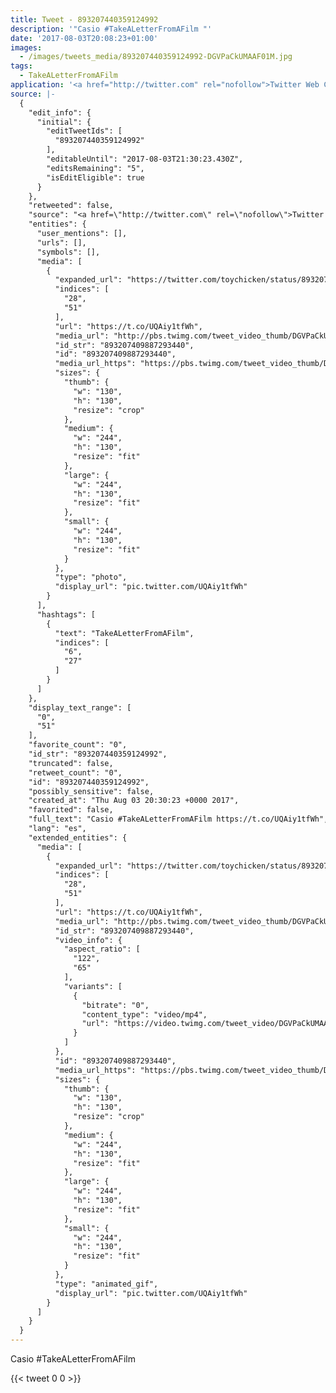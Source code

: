 ```yaml
---
title: Tweet - 893207440359124992
description: '"Casio #TakeALetterFromAFilm "'
date: '2017-08-03T20:08:23+01:00'
images:
  - /images/tweets_media/893207440359124992-DGVPaCkUMAAF01M.jpg
tags:
  - TakeALetterFromAFilm
application: '<a href="http://twitter.com" rel="nofollow">Twitter Web Client</a>'
source: |-
  {
    "edit_info": {
      "initial": {
        "editTweetIds": [
          "893207440359124992"
        ],
        "editableUntil": "2017-08-03T21:30:23.430Z",
        "editsRemaining": "5",
        "isEditEligible": true
      }
    },
    "retweeted": false,
    "source": "<a href=\"http://twitter.com\" rel=\"nofollow\">Twitter Web Client</a>",
    "entities": {
      "user_mentions": [],
      "urls": [],
      "symbols": [],
      "media": [
        {
          "expanded_url": "https://twitter.com/toychicken/status/893207440359124992/photo/1",
          "indices": [
            "28",
            "51"
          ],
          "url": "https://t.co/UQAiy1tfWh",
          "media_url": "http://pbs.twimg.com/tweet_video_thumb/DGVPaCkUMAAF01M.jpg",
          "id_str": "893207409887293440",
          "id": "893207409887293440",
          "media_url_https": "https://pbs.twimg.com/tweet_video_thumb/DGVPaCkUMAAF01M.jpg",
          "sizes": {
            "thumb": {
              "w": "130",
              "h": "130",
              "resize": "crop"
            },
            "medium": {
              "w": "244",
              "h": "130",
              "resize": "fit"
            },
            "large": {
              "w": "244",
              "h": "130",
              "resize": "fit"
            },
            "small": {
              "w": "244",
              "h": "130",
              "resize": "fit"
            }
          },
          "type": "photo",
          "display_url": "pic.twitter.com/UQAiy1tfWh"
        }
      ],
      "hashtags": [
        {
          "text": "TakeALetterFromAFilm",
          "indices": [
            "6",
            "27"
          ]
        }
      ]
    },
    "display_text_range": [
      "0",
      "51"
    ],
    "favorite_count": "0",
    "id_str": "893207440359124992",
    "truncated": false,
    "retweet_count": "0",
    "id": "893207440359124992",
    "possibly_sensitive": false,
    "created_at": "Thu Aug 03 20:30:23 +0000 2017",
    "favorited": false,
    "full_text": "Casio #TakeALetterFromAFilm https://t.co/UQAiy1tfWh",
    "lang": "es",
    "extended_entities": {
      "media": [
        {
          "expanded_url": "https://twitter.com/toychicken/status/893207440359124992/photo/1",
          "indices": [
            "28",
            "51"
          ],
          "url": "https://t.co/UQAiy1tfWh",
          "media_url": "http://pbs.twimg.com/tweet_video_thumb/DGVPaCkUMAAF01M.jpg",
          "id_str": "893207409887293440",
          "video_info": {
            "aspect_ratio": [
              "122",
              "65"
            ],
            "variants": [
              {
                "bitrate": "0",
                "content_type": "video/mp4",
                "url": "https://video.twimg.com/tweet_video/DGVPaCkUMAAF01M.mp4"
              }
            ]
          },
          "id": "893207409887293440",
          "media_url_https": "https://pbs.twimg.com/tweet_video_thumb/DGVPaCkUMAAF01M.jpg",
          "sizes": {
            "thumb": {
              "w": "130",
              "h": "130",
              "resize": "crop"
            },
            "medium": {
              "w": "244",
              "h": "130",
              "resize": "fit"
            },
            "large": {
              "w": "244",
              "h": "130",
              "resize": "fit"
            },
            "small": {
              "w": "244",
              "h": "130",
              "resize": "fit"
            }
          },
          "type": "animated_gif",
          "display_url": "pic.twitter.com/UQAiy1tfWh"
        }
      ]
    }
  }
---
```

Casio #TakeALetterFromAFilm 
    
{{< tweet 0 0 >}}
    
